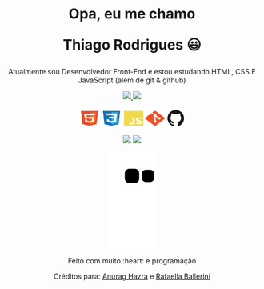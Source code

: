 <div>
  
  <h1 align="center">
    Opa, eu me chamo 
    <p>Thiago Rodrigues 😃️</p>
  </h1>
  
  <p align="center">
    Atualmente sou Desenvolvedor Front-End e estou estudando HTML, CSS E JavaScript (além de git & github)
  </p>
  
</div>

<div align="center">
  <a href="https://github.com/othiagoou">
    <img height="150em" src="https://github-readme-stats.vercel.app/api?username=othiagoou&count_private=true&include_all_commits=true&show_icons=true&theme=dracula&hide_border=false&show_owner=true"/>
    <img height="150em" src="https://github-readme-stats.vercel.app/api/top-langs/?username=othiagoou&theme=dracula&hide_border=false&&layout=compact"/>
  </a>
</div>

<div align="center" valign="top"><br>
  <img align="center" alt="Logo do HTML" height="30" width="40" src="https://raw.githubusercontent.com/devicons/devicon/master/icons/html5/html5-original.svg">
  <img align="center" alt="Logo do CSS" height="30" width="40" src="https://raw.githubusercontent.com/devicons/devicon/master/icons/css3/css3-original.svg">
  <img align="center" alt="Logo do JavaScript" height="30" width="40" src="https://raw.githubusercontent.com/devicons/devicon/master/icons/javascript/javascript-plain.svg">
  <img align="center" alt="Logo do Git" height="30" width="40" src="https://raw.githubusercontent.com/devicons/devicon/master/icons/git/git-original.svg">
  <img align="center" alt="Logo do Github" height="35" width="35" src="https://raw.githubusercontent.com/devicons/devicon/master/icons/github/github-original.svg">
</div><br>

<div align="center">
  <a href="https://www.instagram.com/othiagoou/" target="_blank"><img src="https://img.shields.io/badge/-Instagram-%23E4405F?style=for-the-badge&logo=instagram&logoColor=white" target="_blank"></a>
  <a href="mailto:thiagorodriguesdeoliveira40@gmail.com"><img src="https://img.shields.io/badge/-Gmail-%23333?style=for-the-badge&logo=gmail&logoColor=white" target="_blank"></a>
</div>

<div align="center">

  ![Snake animation](https://github.com/othiagoou/othiagoou/blob/output/github-contribution-grid-snake.svg)
  
</div>

<div align="center">
  <p>Feito com muito :heart: e programação</p>
  <p>Créditos para: <a href="https://github.com/anuraghazra/github-readme-stats">Anurag Hazra</a> e <a href="https://github.com/rafaballerini">Rafaella Ballerini</a></p>
</div>
